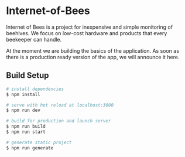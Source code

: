 # Internet-of-Bees

Internet of Bees is a project for inexpensive and simple monitoring of beehives. We focus on low-cost hardware and products that every beekeeper can handle.

At the moment we are building the basics of the application. As soon as there is a production ready version of the app, we will announce it here.

## Build Setup

```bash
# install dependencies
$ npm install

# serve with hot reload at localhost:3000
$ npm run dev

# build for production and launch server
$ npm run build
$ npm run start

# generate static project
$ npm run generate
```
